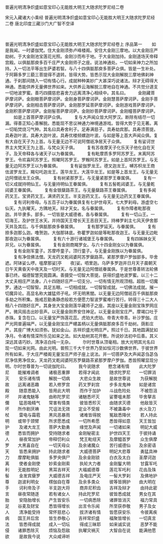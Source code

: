 <!-- { "loadSidebar": true } -->
普遍光明清净炽盛如意宝印心无能胜大明王大随求陀罗尼经二卷


宋元入藏诸大小乘经
普遍光明清净炽盛如意宝印心无能胜大明王大随求陀罗尼经二卷
唐北印度三藏沙门大广智不空译


　　

普遍光明清净炽盛如意宝印心无能胜大明王大随求陀罗尼经卷上
序品第一
　　如是我闻。一时婆伽梵。住大金刚须弥卢峰楼阁。安住大金刚三摩地。以大金刚庄严劫树。于大金刚池宝莲花光照。金刚沙而布于地。于大金刚加持。金刚道场天帝释宫殿。以俱胝那庾多百千庄严大金刚师子之座。说法神通处。一切如来神力之所加持。入一切法平等出生萨婆若智。与八十四俱胝那庾多菩萨众俱。皆是一生补处。于阿耨多罗三藐三菩提得不退转。皆得大势。皆悉示现大金刚解脱三摩地佛刹神通。于刹那间随入一切有情心行。成就种种美妙广大甚深巧说诸法。辩才无碍得大神通。悉能供养无量佛世界如来。大供养云海解脱三摩地自在神通。不共觉分道支一切地波罗蜜。善巧四摄慈悲喜舍力远离清净心相续中。其名曰。
　　金刚藏菩萨摩诃萨。金刚眼菩萨摩诃萨。金刚身菩萨摩诃萨。金刚慧菩萨摩诃萨。金刚手菩萨摩诃萨。金刚相击菩萨摩诃萨。金刚那罗延菩萨摩诃萨。金刚游戏菩萨摩诃萨。金刚积菩萨摩诃萨。金刚髻菩萨摩诃萨。金刚妙菩萨摩诃萨。金刚幢菩萨摩诃萨。
　　如是上首菩萨摩诃萨众俱。
　　复与大声闻众皆大阿罗汉。断除有结尽一切漏。得善正知心善解脱。悉能现不思议神通力神境通游戏。皆得大势于见无著。离一切垢焚烧习气种。其名曰具寿舍利子。足寿满慈子。具寿劫宾那。具寿须菩提。具寿迦叶波。具寿大迦叶波。具寿优楼频螺迦叶波。与如是等上首大声闻众俱。复有大自在天子为上首。与无量无边不可说阿僧祇净居天子众俱。
　　复有娑诃世界主大梵天王为上首。与梵众天子俱。
　　复有苏夜摩天子化乐天子他化自在天子。及天帝释各与诸天子以为眷属俱。
　　复有毗摩质多罗阿苏罗王。末离阿苏罗王。令欢喜阿苏罗王。照曜阿苏罗王。罗睺阿苏罗王。如是上首阿苏罗王。与无量无边阿苏罗王以为眷属俱。
　　复有娑伽罗龙王。德叉迦龙王。嚩苏枳龙王商佉波罗龙王。羯句吒迦龙王。莲华龙王。大莲华龙王。如是等上首龙王。与无量无边阿僧祇龙王众俱。
　　复有树紧那罗王。与无量紧那罗王眷属俱。
　　复有一切义成就持明仙王。与无量持明仙王眷属俱。
　　复有五髻乾闼婆王。与无量乾闼婆王眷属俱。
　　复有金银蘖路茶王。与无量蘖路茶王眷属俱。
　　复有多闻药叉王。宝贤药叉王。满贤药叉王。半支迦药叉王。与无量无边药叉王眷属俱。
　　复有诃利帝母。与五百子以为眷属俱复有七护世母天。七大罗刹母。游虚空七仙天。九执曜天。方隅地天。辩才天女。名与眷属俱。
　　复有作障者毗那夜迦。并毕隶多。部多。一切皆是大威德者。各与眷属俱。
　　复有一切山王。一切海王。及护世王水天。并持国天王增长天王恶目天王。持棒罗刹主七风天伊舍那天并及其后。与千俱胝那庾多眷属俱。
　　复有那罗延天。与眷属俱。
　　复有捺多迦那么迦。噜贺迦。大伽那钵底。弥瞿罗迦如是等毗那夜迦王。与无量无边毗那夜迦以为眷属俱。
　　复有六十游行诸城堡王与眷属俱。
　　复有四姊妹女天并兄。以为眷属俱。
　　复有金刚商羯罗女。与六十四金刚女以为眷属俱。
　　复有金刚军童子。苏摩呼童子。顶行童子。与无量金刚族以为眷属俱。
　　复有净信佛法僧。天龙药叉乾闼婆阿苏罗蘖路茶。紧那罗摩户罗伽部多。毕舍遮。阿钵娑么啰。嗢摩那娑[亭　　夜]娑。呬里迦。乌萨多罗迦并日月天子晨朝天日午天黄昏天中夜天及一切时天。与无量无边阿僧祇眷属俱。于是世尊善转法轮佛事已终。福德智慧究竟圆满。善摄受一切智大菩提。获得炽盛地波罗蜜。以三十二大丈夫相庄严法身。八十四随好庄严一切支分。一切有情无所观顶相。超胜一切魔罗。通达一切智智。具足五眼。一切相成就。一切智智成就。一切佛法成就。摧一切魔异论。高显名称大雄猛师子吼。坏无明黑闇。以无量无边阿僧祇百千俱胝那庾多劫之所积集。施戒忍勤勇静虑般若方便愿力智波罗蜜难行苦行。转得三十二大人相八十四随好庄严。其身坐大宝金刚莲华藏师子之座。其座以无量金刚宝珠罗网庄严。微风摇击出妙音声。以无量金刚界安住神足。以无量金刚宝庄严。摩竭口吐于赤珠。复含在口。以无量宝严饰莲花蕊。虎珀大虎珀。帝青大帝青。补沙罗伽。庄严光网普遍端严。以无量金刚宝庄严幰盖柄以无量俱胝那庾多百千劫树。荫影庄严。其座广博大如须弥。犹如金山。吉祥炽盛光明庄严。照过千日。其地圆满犹如净月。令诸有情深所乐见如来之法。如大劫树其花开敷。所说妙法初中后善。其义深远其语巧妙。清净洁白纯一无杂。
　　尔时世尊从顶毫相。放大光明其光名曰现一切如来光网。由此光明。普照三千大千世界乃至如恒河沙数佛世界。于彼世界所有如来。于大庄严楼阁无量宝庄严师子座上说法。并一切菩萨及大声闻苾刍苾刍尼净信男净信女。天龙药叉乾闼婆阿苏罗蘖路茶紧那罗摩户罗伽。悉皆照曜显现分明。尔时世尊普为一切说伽陀曰。
　　我今说随求　　愍念诸有情
　　此大陀罗尼　　能摧难调者
　　诸极恶重罪　　若得才闻此
　　随求陀罗尼　　一切罪消灭
　　安乐诸有情　　解脱一切病
　　大悲众生故　　是故世尊说
　　为获解脱故　　远离诸恶趣
　　若入修罗宫　　药叉罗刹宫
　　步多龙鬼神　　如是诸宫殿
　　随意悉能入　　皆用此大明
　　而作于加护　　斗战危险处
　　不被怨沮坏　　并诸鬼魅等
　　由称陀罗尼　　诸魅悉坏灭
　　娑謇嗢未那　　毕舍拏吉儞
　　猛恶吸精气　　常害有情类
　　彼皆悉殄灭　　由随求灭德
　　他敌皆灭坏　　所作剧厌祷
　　咒诅法无效　　定业不受报
　　不被蛊毒中　　水火及刀杖
　　雷电与霜雹　　黑风恶暴雨
　　诸难皆得脱　　冤敌悉降伏
　　若人持此明　　或带于颈臂
　　所求愿悉成　　一切所希愿
　　悉皆得如意　　天王皆加护
　　及诸大龙王　　菩萨大勤勇
　　缘觉及声闻　　一切诸如来
　　明妃大威德　　悉皆而拥护
　　受持随求者　　金刚秘密主
　　护世四天王　　于彼持诵人
　　昼夜常加护　　帝释忉利众
　　梵王毗纽天　　及摩醯首罗
　　众生俱摩罗　　大黑喜自在
　　一切天母众　　及余诸魔众
　　苦行威德仙　　及余密语天
　　皆悉来拥护　　持此随求者
　　大威德菩萨　　明妃大悲尊
　　勇猛具神力　　摩摩毗俱胝
　　多罗央俱尸　　及余金刚锁
　　白衣及太白　　圣摩诃迦离
　　使者金刚使　　妙索金刚索
　　执轮大力者　　金刚鬘大明
　　甘露军吒利　　无能胜明妃
　　黑耳吉祥天　　大福威德尊
　　莲花军吒利　　花齿及珠髻
　　金发宾蘖罗　　大威德吉祥
　　及电庄严天　　一髻大罗刹
　　及佛地护尊　　迦波利明女
　　楞伽自在尊　　及余多类众
　　彼等皆拥护　　由大明在手
　　诃利帝及子　　半支迦大将
　　商弃尼积齿　　吉祥及辩才
　　由持此密言　　昼夜常随逐
　　若有诸女人　　持此陀罗尼
　　彼皆悉成就　　男女在其胎
　　安隐胎增长　　产生皆安乐
　　一切病悉除　　诸罪皆消灭
　　福力常具足　　谷麦及财宝
　　悉皆得增长　　出言令乐闻
　　所至获恭敬　　男子及女人
　　清净能受持　　常怀慈悲心
　　拔济诸有情　　皆愿获安乐
　　令彼离疾病　　国王并后宫
　　皆生恭敬心　　吉祥常炽盛
　　福聚皆增长　　一切真言法
　　皆悉得成就　　成入一切坛
　　得成三昧耶　　如来诚实说
　　恶梦不能侵　　诸罪悉除灭
　　烦恼及怨敌　　执曜灾祸灭
　　大智自在说　　能满他愿欲
　　是故我今说　　大众咸谛听
